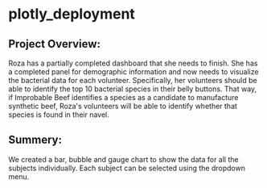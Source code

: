 # plotly_deployment

## Project Overview:

Roza has a partially completed dashboard that she needs to finish. She has a completed panel for demographic information and now needs to visualize the bacterial data for each volunteer. Specifically, her volunteers should be able to identify the top 10 bacterial species in their belly buttons. That way, if Improbable Beef identifies a species as a candidate to manufacture synthetic beef, Roza's volunteers will be able to identify whether that species is found in their navel.

## Summery: 

We created a bar, bubble and gauge chart to show the data for all the subjects individually. Each subject can be selected using the dropdown menu.
